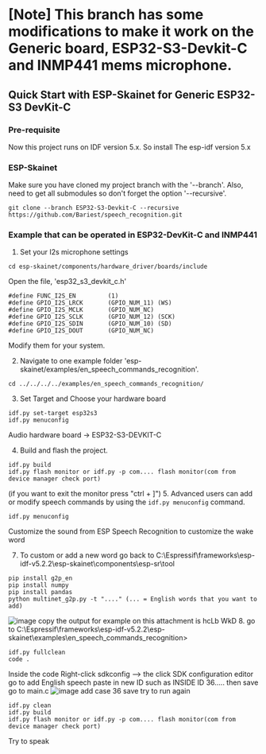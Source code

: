 # [Note] This branch has some modifications to make it work on the Generic board, ESP32-S3-Devkit-C and INMP441 mems microphone.
  
## Quick Start with ESP-Skainet for Generic ESP32-S3 DevKit-C 

### Pre-requisite

Now this project runs on IDF version 5.x. So install The esp-idf version 5.x

### ESP-Skainet

Make sure you have cloned my project branch with the '--branch'.
Also, need to get all submodules so don't forget the option '--recursive'.

```
git clone --branch ESP32-S3-Devkit-C --recursive https://github.com/Bariest/speech_recognition.git
```

### Example that can be operated in ESP32-DevKit-C and INMP441 

1. Set your I2s microphone settings 

```
cd esp-skainet/components/hardware_driver/boards/include
```

Open the file, 'esp32_s3_devkit_c.h'
```
#define FUNC_I2S_EN         (1)
#define GPIO_I2S_LRCK       (GPIO_NUM_11) (WS)
#define GPIO_I2S_MCLK       (GPIO_NUM_NC) 
#define GPIO_I2S_SCLK       (GPIO_NUM_12) (SCK)
#define GPIO_I2S_SDIN       (GPIO_NUM_10) (SD)
#define GPIO_I2S_DOUT       (GPIO_NUM_NC)
``` 

Modify them for your system.


2. Navigate to one example folder 'esp-skainet/examples/en_speech_commands_recognition'.
```
cd ../../../../examples/en_speech_commands_recognition/
```

3. Set Target and Choose your hardware board
```
idf.py set-target esp32s3
idf.py menuconfig
```
Audio hardware board
-> ESP32-S3-DEVKIT-C

4. Build and flash the project.
```
idf.py build
idf.py flash monitor or idf.py -p com.... flash monitor(com from device manager check port)
```
(if you want to exit the monitor press "ctrl + ]")
5. Advanced users can add or modify speech commands by using the `idf.py menuconfig` command. 
```
idf.py menuconfig
```
Customize the sound from ESP Speech Recognition to customize the wake word

7. To custom or add a new word go back to C:\Espressif\frameworks\esp-idf-v5.2.2\esp-skainet\components\esp-sr\tool
```
pip install g2p_en
pip install numpy 
pip install pandas
python multinet_g2p.py -t "...." (... = English words that you want to add)
```
![image](https://github.com/user-attachments/assets/846da345-53b4-4f82-8bd9-3a6cc4191145)
copy the output for example on this attachment is hcLb WkD
8. go to C:\Espressif\frameworks\esp-idf-v5.2.2\esp-skainet\examples\en_speech_commands_recognition>
```
idf.py fullclean
code .
```
Inside the code 
Right-click sdkconfig --> the click SDK configuration editor
go to add English speech paste in new ID such as INSIDE ID 36..... then save
go to main.c
![image](https://github.com/user-attachments/assets/fec3f6f2-e560-4774-a758-f7bff96bb951)
add case 36
save 
try to run again
```
idf.py clean
idf.py build
idf.py flash monitor or idf.py -p com.... flash monitor(com from device manager check port)

```
Try to speak


